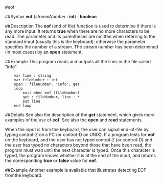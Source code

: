 
#eof

##Syntax
**eof** (_streamNumber_ : **int**) : **boolean**


##Description
The **eof** (end of file) function is used to determine if there is any more input. It returns **true** when there are no more characters to be read. The parameter and its parentheses are omitted when referring to the standard input (usually this is the keyboard); otherwise the parameter specifies the number of a stream. The stream number has been determined (in most cases) by an **open** statement.


##Example
This program reads and outputs all the lines in the file called "info".

        var line : string
        var fileNumber : int
        open : fileNumber, "info", get
        loop
            exit when eof (fileNumber)
            get : fileNumber, line : *
            put line
        end loop
##Details
See also the description of the **get** statement, which gives more examples of the use of **eof**. See also the **open** and **read** statements.

When the input is from the keyboard, the user can signal end-of-file by typing control-Z on a PC (or control-D on UNIX). If a program tests for **eof** on the keyboard, and the user has not typed control-Z (or control-D) and the user has typed no characters beyond those that have been read, the program must wait until the next character is typed. Once this character is typed, the program knows whether it is at the end of the input, and returns the corresponding **true** or **false** value for **eof**.


##Example
Another example is available that illustrates detecting EOF fromthe keyboard.



